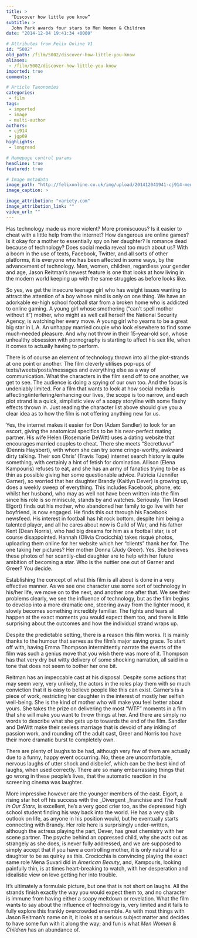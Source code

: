```yaml
---
title: >
  “Discover how little you know”
subtitle: >
  John Park awards four stars to Men Women & Children
date: "2014-12-04 19:41:34 +0000"

# Attributes from Felix Online V1
id: "5002"
old_path: /film/5002/discover-how-little-you-know
aliases:
 - /film/5002/discover-how-little-you-know
imported: true
comments:

# Article Taxonomies
categories:
 - film
tags:
 - imported
 - image
 - multi-author
authors:
 - cj914
 - jgp09
highlights:
 - longread

# Homepage control params
headline: true
featured: true

# Image metadata
image_path: "http://felixonline.co.uk/img/upload/201412041941-cj914-men-women-children.jpg"
image_caption: >

image_attribution: "variety.com"
image_attribution_link: ""
video_url: ""
---
```


Has technology made us more violent? More promiscuous? Is it easier to cheat with a little help from the internet? How dangerous are online games? Is it okay for a mother to essentially spy on her daughter? Is romance dead because of technology? Does social media reveal too much about us? With a boom in the use of texts, Facebook, Twitter, and all sorts of other platforms, it is everyone who has been affected in some ways, by the advancement of technology. Men, women, children, regardless your gender and age, Jason Reitman’s newest feature is one that looks at how living in the modern world keeping up with the same struggles as before looks like.

So yes, we get the insecure teenage girl who has weight issues wanting to attract the attention of a boy whose mind is only on one thing. We have an adorkable ex-high school football star from a broken home who is addicted to online gaming. A young girl whose smothering (“can’t spell mother without it”) mother, who might as well call herself the National Security Agency, is watching her every move. A young girl who yearns to be a great big star in L.A. An unhappy married couple who look elsewhere to find some much-needed pleasure. And why not throw in their 15-year-old son, whose unhealthy obsession with pornography is starting to affect his sex life, when it comes to actually having to perform.

There is of course an element of technology thrown into all the plot-strands at one point or another. The film cleverly utilises pop-ups of texts/tweets/posts/messages and everything else as a way of communication. What the characters in the film send off to one another, we get to see. The audience is doing a spying of our own too. And the focus is undeniably limited. For a film that wants to look at how social media is affecting/interfering/enhancing our lives, the scope is too narrow, and each plot strand is a quick, simplistic view of a soapy storyline with some flashy effects thrown in. Just reading the character list above should give you a clear idea as to how the film is not offering anything new for us.

Yes, the internet makes it easier for Don (Adam Sandler) to look for an escort, giving the anatomical specifics to be his near-perfect mating partner. His wife Helen (Rosemarie DeWitt) uses a dating website that encourages married couples to cheat. There she meets “Secretluvur” (Dennis Haysbert), with whom she can try some cringe-worthy, awkward dirty talking. Their son Chris’ (Travis Tope) internet search history is quite something, with certainly a hint of fetish for domination. Allison (Elena Kampouris) refuses to eat, and she has an army of fanatics trying to be as thin as possible giving her some questionable advice. Patricia (Jennifer Garner), so worried that her daughter Brandy (Kaitlyn Dever) is growing up, does a weekly sweep of everything. This includes Facebook, phone, etc whilst her husband, who may as well not have been written into the film since his role is so miniscule, stands by and watches. Seriously. Tim (Ansel Elgort) finds out his mother, who abandoned her family to go live with her boyfriend, is now engaged. He finds this out through his Facebook newsfeed. His interest in football has hit rock bottom, despite him being a talented player, and all he cares about now is Guild of War, and his father Kent (Dean Norris), who had big dreams for him as a football star, is of course disappointed. Hannah (Olivia Crocicchia) takes risqué photos, uploading them online for her website which her “clients” thank her for. The one taking her pictures? Her mother Donna (Judy Greer). Yes. She believes these photos of her scantily-clad daughter are to help with her future ambition of becoming a star. Who is the nuttier one out of Garner and Greer? You decide.

Establishing the concept of what this film is all about is done in a very effective manner. As we see one character use some sort of technology in his/her life, we move on to the next, and another one after that. We see their problems clearly, we see the influence of technology, but as the film begins to develop into a more dramatic one, steering away from the lighter mood, it slowly becomes something incredibly familiar. The fights and tears all happen at the exact moments you would expect them too, and there is little surprising about the outcomes and how the individual strand wraps up.

Despite the predictable setting, there is a reason this film works. It is mainly thanks to the humour that serves as the film’s major saving grace. To start off with, having Emma Thompson intermittently narrate the events of the film was such a genius move that you wish there was more of it. Thompson has that very dry but witty delivery of some shocking narration, all said in a tone that does not seem to bother her one bit.

Reitman has an impeccable cast at his disposal. Despite some actions that may seem very, very unlikely, the actors in the roles play them with so much conviction that it is easy to believe people like this can exist. Garner’s is a piece of work, restricting her daughter in the interest of mostly her selfish well-being. She is the kind of mother who will make you feel better about yours. She takes the prize on delivering the most “WTF” moments in a film that she will make you want to throw things at her. And there are simply no words to describe what she gets up to towards the end of the film. Sandler and DeWitt make their sexless marriage that is devoid of any inkling of passion work, and rounding off the adult cast, Greer and Norris too have their more dramatic burst to completely own.

There are plenty of laughs to be had, although very few of them are actually due to a funny, happy event occurring. No, these are uncomfortable, nervous laughs of utter shock and disbelief, which can be the best kind of laughs, when used correctly. There are so many embarrassing things that go wrong in these people’s lives, that the automatic reaction in the screening cinema was laughter.

More impressive however are the younger members of the cast. Elgort, a rising star hot off his success with the _Divergent _franchise and _The Fault in Our Stars_, is excellent, he’s a very good crier too, as the depressed high school student finding his way back into the world. He has a very glib outlook on life, as anyone in his position would, but he eventually starts connecting with Brandy. Her role here is surprisingly under-written, although the actress playing the part, Dever, has great chemistry with her scene partner. The psyche behind an oppressed child, why she acts out as strangely as she does, is never fully addressed, and we are supposed to simply accept that if you have a controlling mother, it is only natural for a daughter to be as quirky as this. Crocicchia is convincing playing the exact same role Mena Suvari did in _American Beauty_, and, Kampouris, looking painfully thin, is at times heart-breaking to watch, with her desperation and idealistic view on love getting her into trouble.

It’s ultimately a formulaic picture, but one that is not short on laughs. All the strands finish exactly the way you would expect them to, and no character is immune from having either a soapy meltdown or revelation. What the film wants to say about the influence of technology is, very limited and it fails to fully explore this frankly overcrowded ensemble. As with most things with Jason Reitman’s name on it, it looks at a serious subject matter and decides to have some fun with it along the way; and fun is what _Men Women & Children_ has an abundance of.
